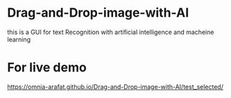 # Drag-and-Drop-image-with-AI
this is a GUI for text Recognition with artificial intelligence and macheine learning

# For live demo
https://omnia-arafat.github.io/Drag-and-Drop-image-with-AI/test_selected/
